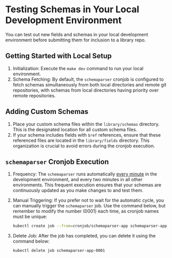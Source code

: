 # Testing Schemas in Your Local Development Environment

You can test out new fields and schemas in your local development environment before submitting them for inclusion to a library repo.

## Getting Started with Local Setup

1. Initialization: Execute the `make dev` command to run your local environment.
2. Schema Fetching: By default, the `schemaparser` cronjob is configured to fetch schemas simultaneously from both local directories and remote git repositories, with schemas from local directories having priority over remote repositories.

## Adding Custom Schemas

1. Place your custom schema files within the `library/schemas` directory. This is the designated location for all custom schema files.
2. If your schema includes fields with `$ref` references, ensure that these referenced files are located in the `library/fields` directory. This organization is crucial to avoid errors during the cronjob execution.

## `schemaparser` Cronjob Execution

1. Frequency: The `schemaparser` runs automatically [every minute](/charts/murmurations/charts/schemaparser/templates/schemaparser/cronjob.yaml) in the development environment, and every two minutes in all other environments. This frequent execution ensures that your schemas are continuously updated as you make changes to and test them.
2. Manual Triggering: If you prefer not to wait for the automatic cycle, you can manually trigger the `schemaparser` job. Use the command below, but remember to modify the number (0001) each time, as cronjob names must be unique:

   ```bash
   kubectl create job --from=cronjob/schemaparser-app schemaparser-app-0001
   ```

3. Delete Job: After the job has completed, you can delete it using the command below:

   ```bash
   kubectl delete job schemaparser-app-0001
   ```
